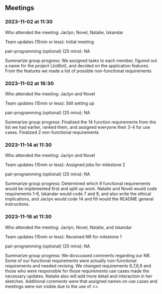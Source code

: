 ## Meetings

### 2023-11-02 at 11:30

Who attended the meeting: Jaclyn, Novel, Natalie, Iskandar

Team updates (15min or less): Initial meeting

pair-programming (optional) (25 mins): NA

Summarize group progress: We assigned tasks to each member, figured out a 
name for the project (JotBot), and decided on the application features. From the features we 
made a list of possible non-functional requirements

### 2023-11-02 at 16:30

Who attended the meeting: Jaclyn and Novel

Team updates (15min or less): Still setting up

pair-programming (optional) (25 mins): NA

Summarize group progress: Finalized the 14 function requirements from the list we had 
earlier, ranked them, and assigned everyone their 3-4 for use cases. Finalized 2 
non-functional requirements

### 2023-11-14 at 11:30

Who attended the meeting: Jaclyn and Novel

Team updates (15min or less): Assigned jobs for milestone 2

pair-programming (optional) (25 mins): NA

Summarize group progress: Determined which 9 functional requirements would 
be implemented first and split up work. Natalie and Novel would code 
requirements 1-6, Iskandar would code 7 and 8, and also write the ethical 
implications, and Jaclyn would code 14 and fill would the README general 
instructions.

### 2023-11-16 at 11:30

Who attended the meeting: Jaclyn, Novel, Natalie, and Iskandar

Team updates (15min or less): Received NR for milestone 1

pair-programming (optional) (25 mins): NA

Summarize group progress: We dicscussed comments regarding our NR. Some of 
our functional requirements were actually non-functional requirements and 
needed revising. We changed requirements 6,7,8,9 and those who were 
responsible for those requirements use cases made the necessary updates. 
Natalie also will add more detail and interaction in her sketches. 
Additional comments were that assigned names on use cases and meetings 
were not visible due to the use of <>.
